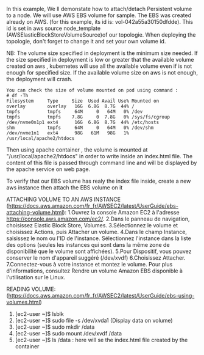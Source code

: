 In this example,
We ll demonstate how to attach/detach Persistent volume to a node.
We will use AWS EBS volume for sample. The EBS was created already on AWS.
(for this example, its id is: vol-042a55a30150dfdde). This id is set in aws source node_template
(AWSElasticBlockStoreVolumeSource)of our topologie.
When deploying the topologie, don't forget to change it and set your own volume id.

NB: The volume size specified in deployment is the minimum size needed.
    If the size specified in deployment is low or greater that the available volume created on aws ,
    kubernetes will use all the available volume even if is not enough for specified size.
    If the available volume size on aws is not enough, the deployment will crash.


    You can check the size of volume mounted on pod using command :
    # df -Th
    Filesystem     Type     Size  Used Avail Use% Mounted on
    overlay        overlay   16G  6.8G  8.7G  44% /
    tmpfs          tmpfs     64M     0   64M   0% /dev
    tmpfs          tmpfs    7.8G     0  7.8G   0% /sys/fs/cgroup
    /dev/nvme0n1p1 ext4      16G  6.8G  8.7G  44% /etc/hosts
    shm            tmpfs     64M     0   64M   0% /dev/shm
    /dev/nvme1n1   ext4      98G   61M   98G   1% /usr/local/apache2/htdocs



Then using apache container , the volume is mounted at "/usr/local/apache2/htdocs"
in order to write inside an index.html file.
The content of this file is passed through command line and will be displayed by
the apache service on web page.

To verify that our EBS volume has realy the index file inside, create a new aws instance
then attach the EBS volume on it

ATTACHING VOLUME TO AN AWS INSTANCE (https://docs.aws.amazon.com/fr_fr/AWSEC2/latest/UserGuide/ebs-attaching-volume.html):
1.Ouvrez la console Amazon EC2 à l'adresse https://console.aws.amazon.com/ec2/.
2.Dans le panneau de navigation, choisissez Elastic Block Store, Volumes.
3.Sélectionnez le volume et choisissez Actions, puis Attacher un volume.
4.Dans le champ Instance, saisissez le nom ou l'ID de l'instance.
  Sélectionnez l'instance dans la liste des options (seules les instances qui sont dans la même
  zone de disponibilité que le volume sont affichées).
5.Pour Dispositif, vous pouvez conserver le nom d'appareil suggéré (/dev/xvdf)
6.Choisissez Attacher.
7.Connectez-vous à votre instance et montez le volume. Pour plus d'informations,
  consultez Rendre un volume Amazon EBS disponible à l'utilisation sur le Linux.

READING VOLUME: (https://docs.aws.amazon.com/fr_fr/AWSEC2/latest/UserGuide/ebs-using-volumes.html)
1. [ec2-user ~]$ lsblk
2. [ec2-user ~]$ sudo file -s /dev/xvda1    (Display data on volume)
3. [ec2-user ~]$ sudo mkdir /data
4. [ec2-user ~]$ sudo mount /dev/xvdf /data
5. [ec2-user ~]$ ls /data  : here will se the index.html file created by the container



